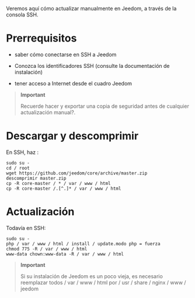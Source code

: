 Veremos aquí cómo actualizar manualmente en
Jeedom, a través de la consola SSH.

Prerrequisitos 
=========

-   saber cómo conectarse en SSH a Jeedom

-   Conozca los identificadores SSH (consulte la documentación de instalación)

-   tener acceso a Internet desde el cuadro Jeedom

> **Important**
>
> Recuerde hacer y exportar una copia de seguridad antes de cualquier actualización
> manual?.

Descargar y descomprimir 
===============================

En SSH, haz :

    sudo su -
    cd / root
    wget https://github.com/jeedom/core/archive/master.zip
    descomprimir master.zip
    cp -R core-master / * / var / www / html
    cp -R core-master /.[^.]* / var / www / html

Actualización 
===========

Todavía en SSH:

    sudo su -
    php / var / www / html / install / update.modo php = fuerza
    chmod 775 -R / var / www / html
    www-data chown:www-data -R / var / www / html

> **Important**
>
> Si su instalación de Jeedom es un poco vieja, es necesario reemplazar
> todos / var / www / html por / usr / share / nginx / www / jeedom
